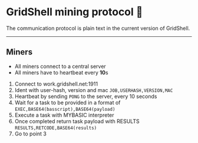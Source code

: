 # GridShell mining protocol 🔡

The communication protocol is plain text in the current version of GridShell.

----------------
Miners
----------------

- All miners connect to a central server
- All miners have to heartbeat every **10**s


1. Connect to work.gridshell.net:1911
2. Ident with user-hash, version and mac
`JOB,USERHASH,VERSION,MAC`
3. Heartbeat by sending `PONG` to the server, every 10 seconds
4. Wait for a task to be provided in a format of
`EXEC,BASE64(basscript),BASE64(payload)` 
5. Execute a task with MYBASIC interpreter
6. Once completed return task payload with RESULTS 
`RESULTS,RETCODE,BASE64(results)` 
7. Go to point 3

